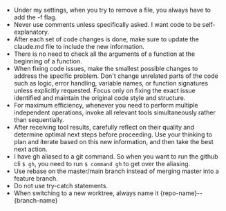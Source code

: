 - Under my settings, when you try to remove a file, you always have to add the -f flag.
- Never use comments unless specifically asked. I want code to be self-explanatory.
- After each set of code changes is done, make sure to update the claude.md file to include the new information.
- There is no need to check all the arguments of a function at the beginning of a function.
- When fixing code issues, make the smallest possible changes to address the specific problem. Don't change unrelated parts of the code such as logic, error handling, variable names, or function signatures unless explicitly requested. Focus only on fixing the exact issue identified and maintain the original code style and structure.
- For maximum efficiency, whenever you need to perform multiple independent operations, invoke all relevant tools simultaneously rather than sequentially.
- After receiving tool results, carefully reflect on their quality and determine optimal next steps before proceeding. Use your thinking to plan and iterate based on this new information, and then take the best next action.
- I have gh aliased to a git command. So when you want to run the github cli `$ gh`, you need to run `$ command gh` to get over the aliasing.
- Use rebase on the master/main branch instead of merging master into a feature branch.
- Do not use try-catch statements.
- When switching to a new worktree, always name it {repo-name}--{branch-name}